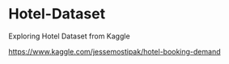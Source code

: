 # Hotel-Dataset
Exploring Hotel Dataset from Kaggle

https://www.kaggle.com/jessemostipak/hotel-booking-demand
